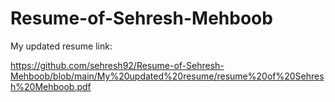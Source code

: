 # Resume-of-Sehresh-Mehboob

My updated resume link: 

https://github.com/sehresh92/Resume-of-Sehresh-Mehboob/blob/main/My%20updated%20resume/resume%20of%20Sehresh%20Mehboob.pdf
